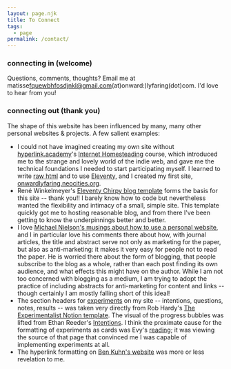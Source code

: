 ```yaml
---
layout: page.njk
title: To Connect
tags: 
  - page
permalink: /contact/
---
```

### connecting in (welcome)
Questions, comments, thoughts? Email me at <span id="postage">matisse<span class="hidden">fquewbhfosdjnkl@gmail.com</span>(at)onward<span class="hidden">:)</span>lyfaring<!--:)-->(dot)com</span>. I'd love to hear from you!

<script type=text/javascript>function fixemail(e){return e.replace(/\(dot\)/g,".").replace(/\(at\)/g,"@")}var e=document.querySelector('#postage');e.innerText=fixemail(e.innerText),e.href=fixemail(unescape(e.href))</script>

### connecting out (thank you)
The shape of this website has been influenced by many, many other personal websites & projects. A few salient examples: 
* I could not have imagined creating my own site without [hyperlink.academy](https://hyperlink.academy)'s [Internet Homesteading](https://year-one.hyperlink.academy/courses/internet-homesteading/22) course, which introduced me to the strange and lovely world of the indie web, and gave me the technical foundations I needed to start participating myself. I learned to write [raw html](https://html.energy/) and to use [Eleventy](https://www.11ty.dev/), and I created my first site, [onwardlyfaring.neocities.org](https://onwardlyfaring.neocities.org).
* René Winkelmeyer's [Eleventy Chirpy blog template](https://github.com/muenzpraeger/eleventy-chirpy-blog-template) forms the basis for this site -- thank you!! I barely know how to code but nevertheless wanted the flexibility and intimacy of a small, simple site. This template quickly got me to hosting reasonable blog, and from there I've been getting to know the underpinnings better and better.
* I love [Michael Nielson's musings about how to use a personal website](https://michaelnotebook.com/wn/website_enhance.html), and I in particular love his comments there about how, with journal articles, the title and abstract serve not only as marketing for the paper, but also as anti-marketing: it makes it very easy for people not to read the paper. He is worried there about the form of blogging, that people subscribe to the blog as a whole, rather than each post finding its own audience, and what effects this might have on the author. While I am not too concerned with blogging as a medium, I am trying to adopt the practice of including abstracts for anti-marketing for content and links -- though certainly I am mostly falling short of this ideal!
* The section headers for [experiments](/experiments/) on my site -- intentions, questions, notes, results -- was taken very directly from Rob Hardy's [The Experimentalist Notion template](https://ungated.lemonsqueezy.com/checkout?cart=7b7a654a-9af1-46a1-bd6d-017213dab8f0). The visual of the progress bubbles was lifted from Ethan Reeder's [Intentions](https://ethanreeder.com/intentions). I think the proximate cause for the formatting of experiments as cards was Evy's [reading](https://evy.garden/reading/); it was viewing the source of that page that convinced me I was capable of implementing experiments at all.
* The hyperlink formatting on <a href="https://www.benkuhn.net/">Ben Kuhn's website</a> was more or less revelation to me.